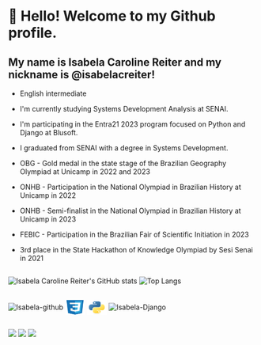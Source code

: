 # 👋 Hello! Welcome to my Github profile.
## My name is Isabela Caroline Reiter and my nickname is @isabelacreiter!

- English intermediate
- I'm currently studying Systems Development Analysis at SENAI.
- I'm participating in the Entra21 2023 program focused on Python and Django at Blusoft.
- I graduated from SENAI with a degree in Systems Development.

- OBG - Gold medal in the state stage of the Brazilian Geography Olympiad at Unicamp in 2022 and 2023
- ONHB - Participation in the National Olympiad in Brazilian History at Unicamp in 2022
- ONHB - Semi-finalist in the National Olympiad in Brazilian History at Unicamp in 2023
- FEBIC - Participation in the Brazilian Fair of Scientific Initiation in 2023
- 3rd place in the State Hackathon of Knowledge Olympiad by Sesi Senai in 2021 

##

![Isabela Caroline Reiter's GitHub stats](https://github-readme-stats.vercel.app/api?username=isabelacreiter&show=reviews,discussions_started,discussions_answered,prs_merged,prs_merged_percentage&show_icons=true&theme=radical)
![Top Langs](https://github-readme-stats.vercel.app/api/top-langs/?username=isabelacreiter&layout=compact&show_icons=true&theme=radical)

##

<div>
  <img align="center" alt="Isabela-github" height="30" width="40" src="https://cdn.jsdelivr.net/gh/devicons/devicon@latest/icons/github/github-original.svg" />
  <img align="center" alt="Isabela-CSS" height="30" width="40" src="https://raw.githubusercontent.com/devicons/devicon/master/icons/css3/css3-original.svg">
  <img align="center" alt="Isabela-Python" height="30" width="40" src="https://raw.githubusercontent.com/devicons/devicon/master/icons/python/python-original.svg">
  <img align="center" alt="Isabela-Django" height="30" width="40" src="https://cdn.jsdelivr.net/gh/devicons/devicon@latest/icons/django/django-plain.svg" />
</div>

##

<div> 
  <a href="https://instagram.com/isabelacreiter" target="_blank"><img src="https://img.shields.io/badge/-Instagram-%23E4405F?style=for-the-badge&logo=instagram&logoColor=white" target="_blank"></a>
  <a href = "mailto:isabelareiter2005@gmail.com"><img src="https://img.shields.io/badge/-Gmail-%23333?style=for-the-badge&logo=gmail&logoColor=white" target="_blank"></a>
  <a href="https://www.linkedin.com/in/isabela-caroline-reiter" target="_blank"><img src="https://img.shields.io/badge/-LinkedIn-%230077B5?style=for-the-badge&logo=linkedin&logoColor=white" target="_blank"></a> 
</div>
